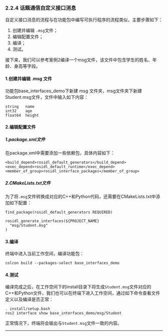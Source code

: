 ### 2.2.4 话题通信自定义接口消息

自定义接口消息的流程与在功能包中编写可执行程序的流程类似，主要步骤如下：

1. 创建并编辑 `.msg`文件；
2. 编辑配置文件；
3. 编译；
4. 测试。

接下来，我们可以参考案例2编译一个msg文件，该文件中包含学生的姓名、年龄、身高等字段。

#### 1.创建并编辑 .msg 文件

功能包base\_interfaces\_demo下新建 msg 文件夹，msg文件夹下新建Student.msg文件，文件中输入如下内容：

```
string   name
int32    age
float64  height
```

#### 2.编辑配置文件

##### 1.package.xml文件

在package.xml中需要添加一些依赖包，具体内容如下：

```
<build_depend>rosidl_default_generators</build_depend>
<exec_depend>rosidl_default_runtime</exec_depend>
<member_of_group>rosidl_interface_packages</member_of_group>
```

##### 2.CMakeLists.txt文件

为了将`.msg`文件转换成对应的C++和Python代码，还需要在CMakeLists.txt中添加如下配置：

```
find_package(rosidl_default_generators REQUIRED)

rosidl_generate_interfaces(${PROJECT_NAME}
  "msg/Student.msg"
)
```

#### 3.编译

终端中进入当前工作空间，编译功能包：

```
colcon build --packages-select base_interfaces_demo
```

#### 4.测试

编译完成之后，在工作空间下的install目录下将生成`Student.msg`文件对应的C++和Python文件，我们也可以在终端下进入工作空间，通过如下命令查看文件定义以及编译是否正常：

```
. install/setup.bash
ros2 interface show base_interfaces_demo/msg/Student
```

正常情况下，终端将会输出与`Student.msg`文件一致的内容。

---



